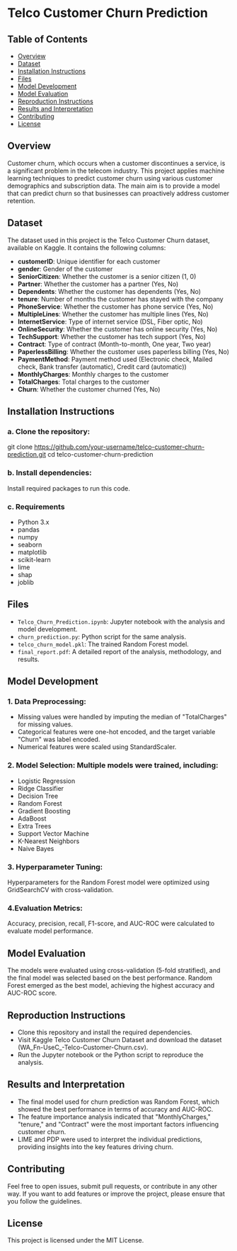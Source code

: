 # Telco Customer Churn Prediction

## Table of Contents
- [Overview](#overview)
- [Dataset](#dataset)
- [Installation Instructions](#installation-instructions)
- [Files](#files)
- [Model Development](#model-development)
- [Model Evaluation](#model-evaluation)
- [Reproduction Instructions](#reproduction-instructions)
- [Results and Interpretation](#results-and-interpretation)
- [Contributing](#contributing)
- [License](#license)

## Overview

Customer churn, which occurs when a customer discontinues a service, is a significant problem in the telecom industry. This project applies machine learning techniques to predict customer churn using various customer demographics and subscription data. The main aim is to provide a model that can predict churn so that businesses can proactively address customer retention. 

## Dataset
The dataset used in this project is the Telco Customer Churn dataset, available on Kaggle. It contains the following columns:
- **customerID**: Unique identifier for each customer
- **gender**: Gender of the customer
- **SeniorCitizen**: Whether the customer is a senior citizen (1, 0)
- **Partner**: Whether the customer has a partner (Yes, No)
- **Dependents**: Whether the customer has dependents (Yes, No)
- **tenure**: Number of months the customer has stayed with the company
- **PhoneService**: Whether the customer has phone service (Yes, No)
- **MultipleLines**: Whether the customer has multiple lines (Yes, No)
- **InternetService**: Type of internet service (DSL, Fiber optic, No)
- **OnlineSecurity**: Whether the customer has online security (Yes, No)
- **TechSupport**: Whether the customer has tech support (Yes, No)
- **Contract**: Type of contract (Month-to-month, One year, Two year)
- **PaperlessBilling**: Whether the customer uses paperless billing (Yes, No)
- **PaymentMethod**: Payment method used (Electronic check, Mailed check, Bank transfer (automatic), Credit card (automatic))
- **MonthlyCharges**: Monthly charges to the customer
- **TotalCharges**: Total charges to the customer
- **Churn**: Whether the customer churned (Yes, No)

## Installation Instructions

### a. Clone the repository:
git clone https://github.com/your-username/telco-customer-churn-prediction.git
cd telco-customer-churn-prediction

### b. Install dependencies:
Install required packages to run this code.

### c. Requirements
- Python 3.x
- pandas
- numpy
- seaborn
- matplotlib
- scikit-learn
- lime
- shap
- joblib

## Files
- `Telco_Churn_Prediction.ipynb`: Jupyter notebook with the analysis and model development.
- `churn_prediction.py`: Python script for the same analysis.
- `telco_churn_model.pkl`: The trained Random Forest model.
- `final_report.pdf`: A detailed report of the analysis, methodology, and results.

## Model Development

### 1. Data Preprocessing:
- Missing values were handled by imputing the median of "TotalCharges" for missing values.
- Categorical features were one-hot encoded, and the target variable "Churn" was label encoded.
- Numerical features were scaled using StandardScaler.

### 2. Model Selection: Multiple models were trained, including:
- Logistic Regression
- Ridge Classifier
- Decision Tree
- Random Forest
- Gradient Boosting
- AdaBoost
- Extra Trees
- Support Vector Machine
- K-Nearest Neighbors
- Naive Bayes
    
### 3. Hyperparameter Tuning: 
Hyperparameters for the Random Forest model were optimized using GridSearchCV with cross-validation.

### 4.Evaluation Metrics:
Accuracy, precision, recall, F1-score, and AUC-ROC were calculated to evaluate model performance.

## Model Evaluation
The models were evaluated using cross-validation (5-fold stratified), and the final model was selected based on the best performance. Random Forest emerged as the best model, achieving the highest accuracy and AUC-ROC score.

## Reproduction Instructions
- Clone this repository and install the required dependencies.
- Visit Kaggle Telco Customer Churn Dataset and download the dataset (WA_Fn-UseC_-Telco-Customer-Churn.csv).
- Run the Jupyter notebook or the Python script to reproduce the analysis.

## Results and Interpretation
- The final model used for churn prediction was Random Forest, which showed the best performance in terms of accuracy and AUC-ROC.
- The feature importance analysis indicated that "MonthlyCharges," "tenure," and "Contract" were the most important factors influencing customer churn.
- LIME and PDP were used to interpret the individual predictions, providing insights into the key features driving churn.

## Contributing
Feel free to open issues, submit pull requests, or contribute in any other way. If you want to add features or improve the project, please ensure that you follow the guidelines.

## License
This project is licensed under the MIT License.
